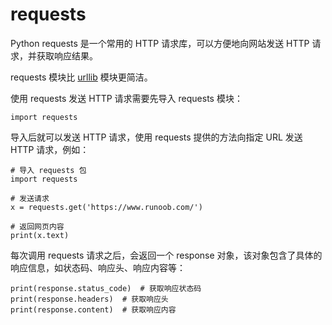 # requests

Python requests 是一个常用的 HTTP 请求库，可以方便地向网站发送 HTTP 请求，并获取响应结果。

requests 模块比 [urllib](https://www.runoob.com/python3/python-urllib.html) 模块更简洁。

使用 requests 发送 HTTP 请求需要先导入 requests 模块：

~~~
import requests
~~~

导入后就可以发送 HTTP 请求，使用 requests 提供的方法向指定 URL 发送 HTTP 请求，例如：

~~~
# 导入 requests 包
import requests

# 发送请求
x = requests.get('https://www.runoob.com/')

# 返回网页内容
print(x.text)
~~~

每次调用 requests 请求之后，会返回一个 response 对象，该对象包含了具体的响应信息，如状态码、响应头、响应内容等：

~~~
print(response.status_code)  # 获取响应状态码
print(response.headers)  # 获取响应头
print(response.content)  # 获取响应内容
~~~

